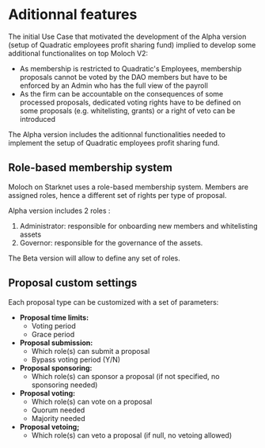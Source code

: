 # Aditionnal features

The initial Use Case that motivated the development of the Alpha version (setup of Quadratic employees profit sharing fund) implied to develop some additional functionalites on top Moloch V2:

* As membership is restricted to Quadratic's Employees, membership proposals cannot be voted by the DAO members but have to be enforced by an Admin who has the full view of the payroll
* As the firm can be accountable on the consequences of some processed proposals, dedicated voting rights have to be defined on some proposals (e.g. whitelisting, grants) or a right of veto can be introduced

The Alpha version includes the aditionnal functionalities needed to implement the setup of Quadratic employees profit sharing fund.



## Role-based membership system <a href="#markdown-header-members" id="markdown-header-members"></a>

Moloch on Starknet uses a role-based membership system. Members are assigned roles, hence a different set of rights per type of proposal.

Alpha version includes 2 roles :

1. Administrator: responsible for onboarding new members and whitelisting assets
2. Governor: responsible for the governance of the assets.

The Beta version will allow to define any set of roles.

## Proposal custom settings

Each proposal type can be customized with a set of parameters:

* **Proposal time limits:**
  * Voting period
  * Grace period
* **Proposal submission:**
  * Which role(s) can submit a proposal
  * Bypass voting period (Y/N)
* **Proposal sponsoring:**
  * Which role(s) can sponsor a proposal (if not specified, no sponsoring needed)
* **Proposal voting:**&#x20;
  * Which role(s) can vote on a proposal
  * Quorum needed
  * Majority needed
* **Proposal vetoing;**
  * Which role(s) can veto a proposal (if null, no vetoing allowed)
